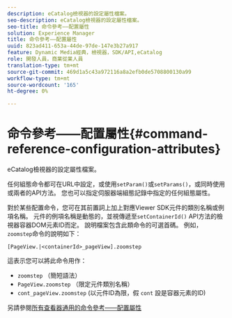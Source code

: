 ```yaml
---
description: eCatalog檢視器的設定屬性檔案。
seo-description: eCatalog檢視器的設定屬性檔案。
seo-title: 命令參考——配置屬性
solution: Experience Manager
title: 命令參考——配置屬性
uuid: 823ad411-653a-44de-97de-147e3b27a917
feature: Dynamic Media經典，檢視器，SDK/API,eCatalog
role: 開發人員，商業從業人員
translation-type: tm+mt
source-git-commit: 469d1a5c43a972116a8a2efb0de5708800130a99
workflow-type: tm+mt
source-wordcount: '165'
ht-degree: 0%

---
```



# 命令參考——配置屬性{#command-reference-configuration-attributes}

eCatalog檢視器的設定屬性檔案。

任何組態命令都可在URL中設定，或使用`setParam()`或`setParams()`，或同時使用或兩者的API方法。 您也可以指定伺服器端組態記錄中指定的任何組態屬性。

對於某些配置命令，您可在其前置詞上加上對應Viewer SDK元件的類別名稱或例項名稱。 元件的例項名稱是動態的，並視傳遞至`setContainerId()` API方法的檢視器容器DOM元素ID而定。 說明檔案包含此類命令的可選首碼。 例如，`zoomstep`命令的說明如下：

`[PageView.|<containerId>_pageView].zoomstep`

這表示您可以將此命令用作：

* `zoomstep` （簡短語法）
* `PageView.zoomstep` （限定元件類別名稱）
* `cont_pageView.zoomstep` (以元件ID為限，假 `cont` 設是容器元素的ID)

另請參閱[所有查看器通用的命令參考——配置屬性](../../../r-html5-viewer-20-cmdref-configattrib/r-html5-viewer-20-cmdref-configattrib.md#concept-850e0f2c49b949deb7cfbfd330d329bd)
